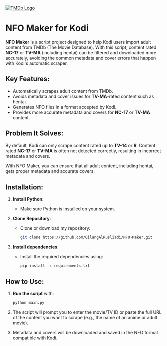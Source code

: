 [![TMDb Logo](https://www.themoviedb.org/assets/2/v4/logos/v2/blue_short-8e7b30f73a4020692ccca9c88bafe5dcb6f8a62a4c6bc55cd9ba82bb2cd95f6c.svg)](https://www.themoviedb.org/)

# NFO Maker for Kodi

**NFO Maker** is a script project designed to help Kodi users import adult content from TMDb (The Movie Database). With this script, content rated **NC-17** or **TV-MA** (including hentai) can be filtered and downloaded more accurately, avoiding the common metadata and cover errors that happen with Kodi's automatic scraper.

## Key Features:
- Automatically scrapes adult content from TMDb.
- Avoids metadata and cover issues for **TV-MA**-rated content such as hentai.
- Generates NFO files in a format accepted by Kodi.
- Provides more accurate metadata and covers for **NC-17** or **TV-MA** content.

## Problem It Solves:
By default, Kodi can only scrape content rated up to **TV-14** or **R**. Content rated **NC-17** or **TV-MA** is often not detected correctly, resulting in incorrect metadata and covers.

With NFO Maker, you can ensure that all adult content, including hentai, gets proper metadata and accurate covers.

## Installation:

1. **Install Python**:
   - Make sure Python is installed on your system.

2. **Clone Repository**:
   - Clone or download my repository:
     ```bash
     git clone https://github.com/GilangAlRusliadi/NFO-Maker.git
     ```
     
3. **Install dependencies**:
   - Install the required dependencies using:
     ```bash
     pip install -r requirements.txt
     ```
     
## How to Use:
1. **Run the script** with:
   ```bash
   python main.py
   ```

2. The script will prompt you to enter the movie/TV ID or paste the full URL of the content you want to scrape (e.g., the name of an anime or adult movie).

3. Metadata and covers will be downloaded and saved in the NFO format compatible with Kodi.
   
